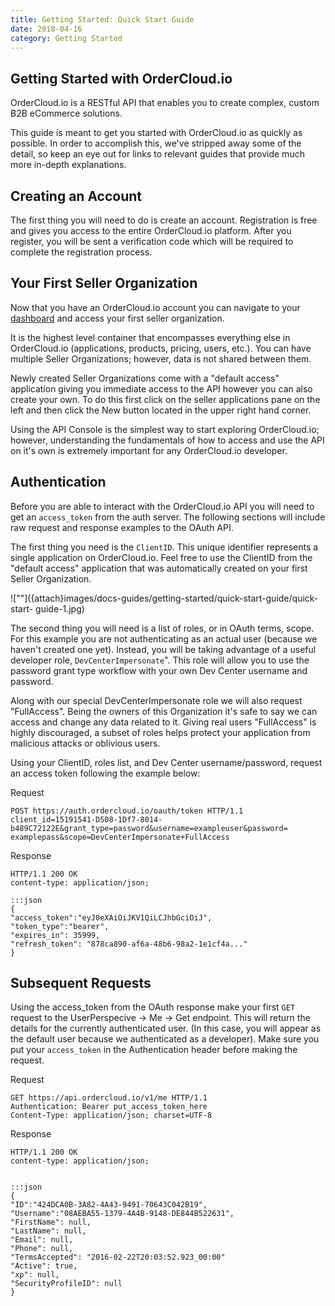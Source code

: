 ```yaml
---
title: Getting Started: Quick Start Guide
date: 2018-04-16
category: Getting Started
---
```



## Getting Started with OrderCloud.io

OrderCloud.io is a RESTful API that enables you to create complex, custom B2B
eCommerce solutions.

This guide is meant to get you started with OrderCloud.io as quickly as
possible. In order to accomplish this, we've stripped away some of the
detail, so keep an eye out for links to relevant guides that provide much more
in-depth explanations.

## Creating an Account

The first thing you will need to do is create an account. Registration is free
and gives you access to the entire OrderCloud.io platform. After you register, you will be sent a verification code which will be required to complete the registration process.

## Your First Seller Organization

Now that you have an OrderCloud.io account you can navigate to your
[dashboard](https://dashboard.ordercloud.io) and access your first seller
organization.

It is the highest level container that encompasses everything else in
OrderCloud.io (applications, products, pricing, users, etc.). You can have
multiple Seller Organizations; however, data is not shared between them.

Newly created Seller Organizations come with a "default access" application
giving you immediate access to the API however you can also create your own.
To do this first click on the seller applications pane on the left and then
click the  New button located in the upper right hand corner.

Using the API Console is the simplest way to start exploring OrderCloud.io;
however, understanding the fundamentals of how to access and use the API on
it's own is extremely important for any OrderCloud.io developer.

## Authentication

Before you are able to interact with the OrderCloud.io API you will need to
get an `access_token` from the auth server. The following sections will
include raw request and response examples to the OAuth API.

The first thing you need is the `ClientID`. This unique identifier represents
a single application on OrderCloud.io. Feel free to use the ClientID from the
"default access" application that was automatically created on your first
Seller Organization.

![""]({attach}images/docs-guides/getting-started/quick-start-guide/quick-start-
guide-1.jpg)

The second thing you will need is a list of roles, or in OAuth terms, scope.
For this example you are not authenticating as an actual user (because we
haven't created one yet). Instead, you will be taking advantage of a useful
developer role, `DevCenterImpersonate`". This role will allow you to use the
password grant type workflow with your own Dev Center username and password.

Along with our special DevCenterImpersonate role we will also request
"FullAccess". Being the owners of this Organization it's safe to say we can
access and change any data related to it. Giving real users "FullAccess" is
highly discouraged, a subset of roles helps protect your application from
malicious attacks or oblivious users.

Using your ClientID, roles list, and Dev Center username/password, request an
access token following the example below:

Request

    POST https://auth.ordercloud.io/oauth/token HTTP/1.1
    client_id=15191541-D508-1Df7-8014-b489C72122E&grant_type=password&username=exampleuser&password=
    examplepass&scope=DevCenterImpersonate+FullAccess


Response

    HTTP/1.1 200 OK
    content-type: application/json;
   
    :::json
    {
    "access_token":"eyJ0eXAiOiJKV1QiLCJhbGciOiJ",
    "token_type":"bearer",
    "expires_in": 35999,
    "refresh_token": "878ca890-af6a-48b6-98a2-1e1cf4a..."
    }
    
    

##  Subsequent Requests

Using the access_token from the OAuth response make your first `GET` request
to the UserPerspecive → Me → Get endpoint. This will return the details for
the currently authenticated user. (In this case, you will appear as the
default user because we authenticated as a developer). Make sure you put your
`access_token` in the Authentication header before making the request.

Request


    GET https://api.ordercloud.io/v1/me HTTP/1.1
    Authentication: Bearer put_access_token_here
    Content-Type: application/json; charset=UTF-8

Response

    HTTP/1.1 200 OK
    content-type: application/json;
    

    :::json
    {
    "ID":"424DCA0B-3A82-4A43-9491-70643C042B19",
    "Username":"08AEBA55-1379-4A4B-9148-DE844B522631",
    "FirstName": null,
    "LastName": null,
    "Email": null,
    "Phone": null,
    "TermsAccepted": "2016-02-22T20:03:52.923_00:00"
    "Active": true,
    "xp": null,
    "SecurityProfileID": null
    }

